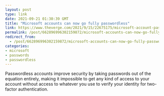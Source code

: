 ```yaml
---
layout: post
type: link
date: 2021-09-21 01:30:39 GMT
title: "Microsoft accounts can now go fully passwordless"
link: https://www.theverge.com/2021/9/15/22675175/microsoft-account-passwordless-no-password-security-feature
permalink: /post/662896996302159872/microsoft-accounts-can-now-go-fully-passwordless
redirect_from: 
  - /post/662896996302159872/microsoft-accounts-can-now-go-fully-passwordless
categories:
- microsoft
- passwords
- passwordless
---
```

<p>Passwordless accounts improve security by taking passwords out of the equation entirely, making it impossible to get any kind of access to your  account without access to whatever you use to verify your identity for two-factor authentication.</p>